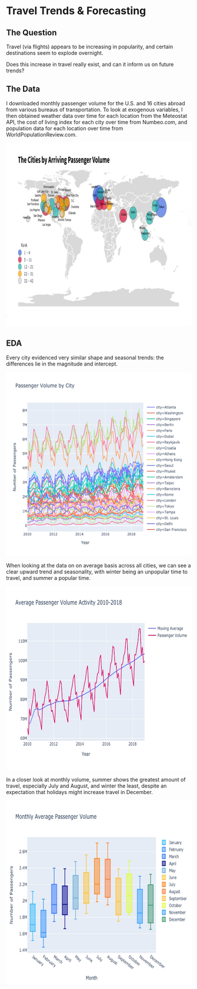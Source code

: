 # Travel Trends & Forecasting

## The Question
Travel (via flights) appears to be increasing in popularity, and certain destinations seem to explode overnight. 

Does this increase in travel really exist, and can it inform us on future trends?

## The Data
I downloaded monthly passenger volume for the U.S. and 16 cities abroad from various bureaus of transportation. To look at exogenous variables, I then obtained weather data over time for each location from the Meteostat API, the cost of living index for each city over time from Numbeo.com, and population data for each location over time from WorldPopulationReview.com. 
<p align="center">
  <img width="900" height="500" src="https://github.com/clareblessen/Passenger-Arrivals/blob/master/Images/world_map.jpg">
</p>

## EDA
Every city evidenced very similar shape and seasonal trends: the differences lie in the magnitude and intercept.
<p align="center">
  <img width="800" height="500" src="https://github.com/clareblessen/Passenger-Arrivals/blob/master/Images/volume_by_city.jpeg">
</p>
When looking at the data on on average basis across all cities, we can see a clear upward trend and seasonality, with winter being an unpopular time to travel, and summer a popular time.
<p align="center">
  <img width="800" height="500" src="https://github.com/clareblessen/Passenger-Arrivals/blob/master/Images/total_activity.jpeg">
</p>
In a closer look at monthly volume, summer shows the greatest amount of travel, especially July and August, and winter the least, despite an expectation that holidays might increase travel in December.
<p align="center">
  <img width="800" height="500" src="https://github.com/clareblessen/Passenger-Arrivals/blob/master/Images/monthly_boxplot.jpeg">
</p>

